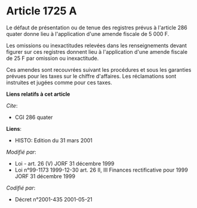# Article 1725 A

Le défaut de présentation ou de tenue des registres prévus à l'article 286 quater donne lieu à l'application d'une amende
fiscale de 5 000 F.

Les omissions ou inexactitudes relevées dans les renseignements devant figurer sur ces registres donnent lieu à l'application
d'une amende fiscale de 25 F par omission ou inexactitude.

Ces amendes sont recouvrées suivant les procédures et sous les garanties prévues pour les taxes sur le chiffre d'affaires.
Les réclamations sont instruites et jugées comme pour ces taxes.

**Liens relatifs à cet article**

_Cite_:

  - CGI 286 quater

**Liens**:

  - HISTO: Edition du 31 mars 2001

_Modifié par_:

  - Loi - art. 26 (V) JORF 31 décembre 1999
  - Loi n°99-1173 1999-12-30 art. 26 II, III Finances rectificative pour 1999 JORF 31 décembre 1999

_Codifié par_:

  - Décret n°2001-435 2001-05-21

